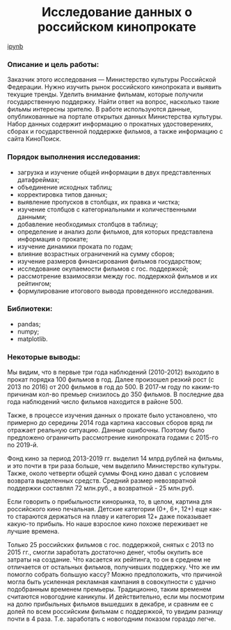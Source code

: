 <h1 align="center"> Исследование данных о российском кинопрокате </h1>

[ipynb](https://github.com/model4d/Portfolio/blob/main/01%20Film_distribution/film_distribution.ipynb)

<h3> Описание и цель работы: </h3>

Заказчик этого исследования — Министерство культуры Российской Федерации. Нужно изучить рынок российского кинопроката и выявить текущие тренды. Уделить внимание фильмам, которые получили государственную поддержку. Найти ответ на вопрос, насколько такие фильмы интересны зрителю. В работе используются данные, опубликованные на портале открытых данных Министерства культуры. Набор данных содержит информацию о прокатных удостоверениях, сборах и государственной поддержке фильмов, а также информацию с сайта КиноПоиск.

<h3> Порядок выполнения исследования: </h3>

* загрузка и изучение  общей информации в двух представленных датафреймах;
* объединение исходных таблиц;
* корректировка типов данных;
* выявление пропусков в столбцах, их правка и чистка;
* изучение столбцов с категориальными и количественными данными;
* добавление необходимых столбцов в таблицу;
* определение и анализ доли фильмов, для которых представлена информация о прокате;
* изучение динамики проката по годам;
* влияние возрастных ограничений на сумму сборов;
* изучение размеров финансирования фильмов государством;
* исследование окупаемости фильмов с гос. поддержкой;
* рассмотрение взаимосвязи между гос. поддержкой  фильмов и их рейтингом;
* формулирование итогового вывода проведенного исследования.

<h3> Библиотеки: </h3>

* pandas;
* numpy;
* matplotlib.

<h3> Некоторые выводы: </h3>

Мы видим, что в первые три года наблюдений (2010-2012) выходило в прокат порядка 100 фильмов в год. Далее произошел резкий рост (с 2013 по 2016) от 200 фильмов в год до 500. В 2017-м году по каким-то причинам кол-во премьер снизилось до 350 фильмов. В последние два года наблюдений число фильмов находится в районе 500.

Также, в процессе изучения данных о прокате было установлено, что примерно до середины 2014 года картина кассовых сборов вряд ли отражает реальную ситуацию. Данные ошибочны. Поэтому было предложено ограничить рассмотрение кинопроката годами с 2015-го по 2019-й.

Фонд кино за период  2013-2019 гг. выделил 14 млрд.рублей на фильмы, и это почти в три раза больше, чем выделило Министерство культуры. Также, около четверти общей суммы Фонд кино давал с условием возврата выделенных средств. Средний размер невозвратной поддержки составлял 72 млн.руб., а возвратной - 25 млн.руб.

Если говорить о прибыльности кинорынка, то, в целом, картина для российского кино печальная. Детские категории (0+, 6+, 12+) еще как-то стараются держаться на плаву и категория 12+ даже показывает какую-то прибыль. Но наше взрослое кино похоже переживает не лучшие времена.

Только 25 российских фильмов с гос. поддержкой, снятых с 2013 по 2015 гг., смогли заработать достаточно денег, чтобы окупить все затраты на создание. Что касается их рейтинга, то он в среднем не отличается от остальных фильмов, получивших поддержку. Что же им помогло собрать большую кассу? Можно предположить, что причиной могла быть усиленная рекламная кампания в совокупности с удачно подобранным временем премьеры. Традиционно, таким временем считаются новогодние каникулы. И действительно, если мы посмотрим на долю прибыльных фильмов вышедших в декабре, и сравним ее с долей по всем российским фильмам с поддержкой, то увидим разницу почти в 4 раза. Т.е. заработать с новогодним показом гораздо легче.
